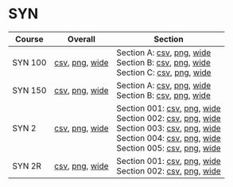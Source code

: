 # SYN

| Course | Overall | Section |
| ------ | ------- | ------- |
| SYN 100 | [csv](https://github.com/UCSD-Historical-Enrollment-Data/2024Summer2/blob/main/overall/SYN%20100.csv), [png](https://raw.githubusercontent.com/UCSD-Historical-Enrollment-Data/2024Summer2/main/plot_overall/SYN%20100.png), [wide](https://raw.githubusercontent.com/UCSD-Historical-Enrollment-Data/2024Summer2/main/plot_overall_wide/SYN%20100.png) | Section A: [csv](https://github.com/UCSD-Historical-Enrollment-Data/2024Summer2/blob/main/section/SYN%20100_A.csv), [png](https://raw.githubusercontent.com/UCSD-Historical-Enrollment-Data/2024Summer2/main/plot_section/SYN%20100_A.png), [wide](https://raw.githubusercontent.com/UCSD-Historical-Enrollment-Data/2024Summer2/main/plot_section_wide/SYN%20100_A.png)<br>Section B: [csv](https://github.com/UCSD-Historical-Enrollment-Data/2024Summer2/blob/main/section/SYN%20100_B.csv), [png](https://raw.githubusercontent.com/UCSD-Historical-Enrollment-Data/2024Summer2/main/plot_section/SYN%20100_B.png), [wide](https://raw.githubusercontent.com/UCSD-Historical-Enrollment-Data/2024Summer2/main/plot_section_wide/SYN%20100_B.png)<br>Section C: [csv](https://github.com/UCSD-Historical-Enrollment-Data/2024Summer2/blob/main/section/SYN%20100_C.csv), [png](https://raw.githubusercontent.com/UCSD-Historical-Enrollment-Data/2024Summer2/main/plot_section/SYN%20100_C.png), [wide](https://raw.githubusercontent.com/UCSD-Historical-Enrollment-Data/2024Summer2/main/plot_section_wide/SYN%20100_C.png) |
| SYN 150 | [csv](https://github.com/UCSD-Historical-Enrollment-Data/2024Summer2/blob/main/overall/SYN%20150.csv), [png](https://raw.githubusercontent.com/UCSD-Historical-Enrollment-Data/2024Summer2/main/plot_overall/SYN%20150.png), [wide](https://raw.githubusercontent.com/UCSD-Historical-Enrollment-Data/2024Summer2/main/plot_overall_wide/SYN%20150.png) | Section A: [csv](https://github.com/UCSD-Historical-Enrollment-Data/2024Summer2/blob/main/section/SYN%20150_A.csv), [png](https://raw.githubusercontent.com/UCSD-Historical-Enrollment-Data/2024Summer2/main/plot_section/SYN%20150_A.png), [wide](https://raw.githubusercontent.com/UCSD-Historical-Enrollment-Data/2024Summer2/main/plot_section_wide/SYN%20150_A.png)<br>Section B: [csv](https://github.com/UCSD-Historical-Enrollment-Data/2024Summer2/blob/main/section/SYN%20150_B.csv), [png](https://raw.githubusercontent.com/UCSD-Historical-Enrollment-Data/2024Summer2/main/plot_section/SYN%20150_B.png), [wide](https://raw.githubusercontent.com/UCSD-Historical-Enrollment-Data/2024Summer2/main/plot_section_wide/SYN%20150_B.png) |
| SYN 2 | [csv](https://github.com/UCSD-Historical-Enrollment-Data/2024Summer2/blob/main/overall/SYN%202.csv), [png](https://raw.githubusercontent.com/UCSD-Historical-Enrollment-Data/2024Summer2/main/plot_overall/SYN%202.png), [wide](https://raw.githubusercontent.com/UCSD-Historical-Enrollment-Data/2024Summer2/main/plot_overall_wide/SYN%202.png) | Section 001: [csv](https://github.com/UCSD-Historical-Enrollment-Data/2024Summer2/blob/main/section/SYN%202_001.csv), [png](https://raw.githubusercontent.com/UCSD-Historical-Enrollment-Data/2024Summer2/main/plot_section/SYN%202_001.png), [wide](https://raw.githubusercontent.com/UCSD-Historical-Enrollment-Data/2024Summer2/main/plot_section_wide/SYN%202_001.png)<br>Section 002: [csv](https://github.com/UCSD-Historical-Enrollment-Data/2024Summer2/blob/main/section/SYN%202_002.csv), [png](https://raw.githubusercontent.com/UCSD-Historical-Enrollment-Data/2024Summer2/main/plot_section/SYN%202_002.png), [wide](https://raw.githubusercontent.com/UCSD-Historical-Enrollment-Data/2024Summer2/main/plot_section_wide/SYN%202_002.png)<br>Section 003: [csv](https://github.com/UCSD-Historical-Enrollment-Data/2024Summer2/blob/main/section/SYN%202_003.csv), [png](https://raw.githubusercontent.com/UCSD-Historical-Enrollment-Data/2024Summer2/main/plot_section/SYN%202_003.png), [wide](https://raw.githubusercontent.com/UCSD-Historical-Enrollment-Data/2024Summer2/main/plot_section_wide/SYN%202_003.png)<br>Section 004: [csv](https://github.com/UCSD-Historical-Enrollment-Data/2024Summer2/blob/main/section/SYN%202_004.csv), [png](https://raw.githubusercontent.com/UCSD-Historical-Enrollment-Data/2024Summer2/main/plot_section/SYN%202_004.png), [wide](https://raw.githubusercontent.com/UCSD-Historical-Enrollment-Data/2024Summer2/main/plot_section_wide/SYN%202_004.png)<br>Section 005: [csv](https://github.com/UCSD-Historical-Enrollment-Data/2024Summer2/blob/main/section/SYN%202_005.csv), [png](https://raw.githubusercontent.com/UCSD-Historical-Enrollment-Data/2024Summer2/main/plot_section/SYN%202_005.png), [wide](https://raw.githubusercontent.com/UCSD-Historical-Enrollment-Data/2024Summer2/main/plot_section_wide/SYN%202_005.png) |
| SYN 2R | [csv](https://github.com/UCSD-Historical-Enrollment-Data/2024Summer2/blob/main/overall/SYN%202R.csv), [png](https://raw.githubusercontent.com/UCSD-Historical-Enrollment-Data/2024Summer2/main/plot_overall/SYN%202R.png), [wide](https://raw.githubusercontent.com/UCSD-Historical-Enrollment-Data/2024Summer2/main/plot_overall_wide/SYN%202R.png) | Section 001: [csv](https://github.com/UCSD-Historical-Enrollment-Data/2024Summer2/blob/main/section/SYN%202R_001.csv), [png](https://raw.githubusercontent.com/UCSD-Historical-Enrollment-Data/2024Summer2/main/plot_section/SYN%202R_001.png), [wide](https://raw.githubusercontent.com/UCSD-Historical-Enrollment-Data/2024Summer2/main/plot_section_wide/SYN%202R_001.png)<br>Section 002: [csv](https://github.com/UCSD-Historical-Enrollment-Data/2024Summer2/blob/main/section/SYN%202R_002.csv), [png](https://raw.githubusercontent.com/UCSD-Historical-Enrollment-Data/2024Summer2/main/plot_section/SYN%202R_002.png), [wide](https://raw.githubusercontent.com/UCSD-Historical-Enrollment-Data/2024Summer2/main/plot_section_wide/SYN%202R_002.png) |
